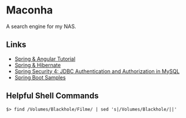 # Maconha

A search engine for my NAS.

## Links

- [Spring & Angular Tutorial](http://websystique.com/springmvc/spring-mvc-4-angularjs-example/)
- [Spring & Hibernate](http://websystique.com/springmvc/spring-4-mvc-and-hibernate4-integration-example-using-annotations/)
- [Spring Security 4: JDBC Authentication and Authorization in MySQL](https://dzone.com/articles/spring-security-4-authenticate-and-authorize-users)
- [Spring Boot Samples](https://github.com/spring-projects/spring-boot/tree/master/spring-boot-samples)

## Helpful Shell Commands

    $> find /Volumes/Blackhole/Filme/ | sed 's|/Volumes/Blackhole/||'
    